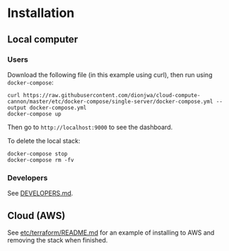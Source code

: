# Installation

## Local computer

### Users

Download the following file (in this example using curl), then run using `docker-compose`:

	curl https://raw.githubusercontent.com/dionjwa/cloud-compute-cannon/master/etc/docker-compose/single-server/docker-compose.yml --output docker-compose.yml
	docker-compose up

Then go to `http://localhost:9000` to see the dashboard.

To delete the local stack:

	docker-compose stop
	docker-compose rm -fv

### Developers

See [DEVELOPERS.md](./DEVELOPERS.md).

## Cloud (AWS)

See [etc/terraform/README.md](../etc/terraform/README.md) for an example of installing to AWS and removing the stack when finished.
